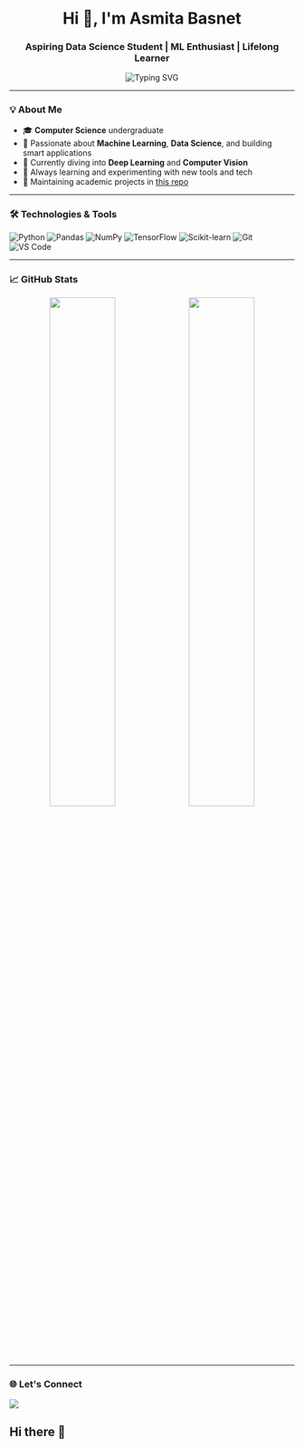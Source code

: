 <h1 align="center">Hi 👋, I'm Asmita Basnet</h1>
<h3 align="center">Aspiring Data Science Student | ML Enthusiast | Lifelong Learner</h3>

<p align="center">
  <img src="https://readme-typing-svg.demolab.com?font=Fira+Code&size=20&pause=1000&color=F78DA7&center=true&vCenter=true&width=435&lines=Welcome+to+my+GitHub!;I+love+solving+real-world+problems+%F0%9F%A7%91%E2%80%8D%F0%9F%92%BB;Exploring+Data+%26+Building+ML+Models" alt="Typing SVG" />
</p>

---

### 💡 About Me

- 🎓 **Computer Science** undergraduate  
- 🤖 Passionate about **Machine Learning**, **Data Science**, and building smart applications  
- 🧠 Currently diving into **Deep Learning** and **Computer Vision**
- 🌱 Always learning and experimenting with new tools and tech
- 📁 Maintaining academic projects in [this repo](https://github.com/AsmitaBasnet/Academic)

---

### 🛠️ Technologies & Tools

![Python](https://img.shields.io/badge/-Python-3776AB?style=flat&logo=python&logoColor=white)
![Pandas](https://img.shields.io/badge/-Pandas-150458?style=flat&logo=pandas&logoColor=white)
![NumPy](https://img.shields.io/badge/-NumPy-013243?style=flat&logo=numpy&logoColor=white)
![TensorFlow](https://img.shields.io/badge/-TensorFlow-FF6F00?style=flat&logo=tensorflow&logoColor=white)
![Scikit-learn](https://img.shields.io/badge/-Scikit--Learn-F7931E?style=flat&logo=scikitlearn&logoColor=white)
![Git](https://img.shields.io/badge/-Git-F05032?style=flat&logo=git&logoColor=white)
![VS Code](https://img.shields.io/badge/-VSCode-007ACC?style=flat&logo=visual-studio-code)

---

### 📈 GitHub Stats

<p align="center">
  <img src="https://github-readme-stats.vercel.app/api?username=AsmitaBasnet&show_icons=true&theme=radical" width="48%" />
  <img src="https://github-readme-streak-stats.herokuapp.com?user=AsmitaBasnet&theme=radical" width="48%" />
</p>

---

### 🌐 Let's Connect

<p>
  <a href="https://www.linkedin.com/in/asmita-basnet-105b21225" target="_blank">
    <img src="https://img.shields.io/badge/LinkedIn-0077B5?style=flat&logo=linkedin&logoColor=white" />
  </a>
</p>

## Hi there 👋

<!--
**AsmitaBasnet/AsmitaBasnet** is a ✨ _special_ ✨ repository because its `README.md` (this file) appears on your GitHub profile.

Here are some ideas to get you started:

- 🔭 I’m currently working on ...
- 🌱 I’m currently learning ...
- 👯 I’m looking to collaborate on ...
- 🤔 I’m looking for help with ...
- 💬 Ask me about ...
- 📫 How to reach me: ...
- 😄 Pronouns: ...
- ⚡ Fun fact: ...
-->
